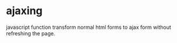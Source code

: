 # ajaxing
javascript function transform normal html forms to ajax form without refreshing the page.
